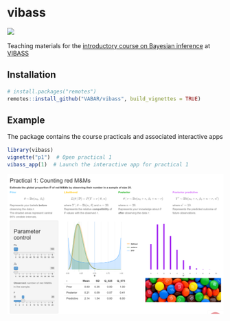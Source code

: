 
<!-- README.md is generated from README.Rmd. Please edit that file -->

# vibass

[<img src="http://vabar.es/images//widget_vibass4.png" width="300px"/>](http://vabar.es/events/vibass4/)

<!-- badges: start -->
<!-- badges: end -->

Teaching materials for the [introductory course on Bayesian
inference](http://vabar.es/events/vibass4-intro/) at
[VIBASS](http://vabar.es/events/vibass4/)

## Installation

``` r
# install.packages("remotes")
remotes::install_github("VABAR/vibass", build_vignettes = TRUE)
```

## Example

The package contains the course practicals and associated interactive
apps

``` r
library(vibass)
vignette("p1")  # Open practical 1
vibass_app(1)  # Launch the interactive app for practical 1
```

![](man/figures/p1_app.png)
